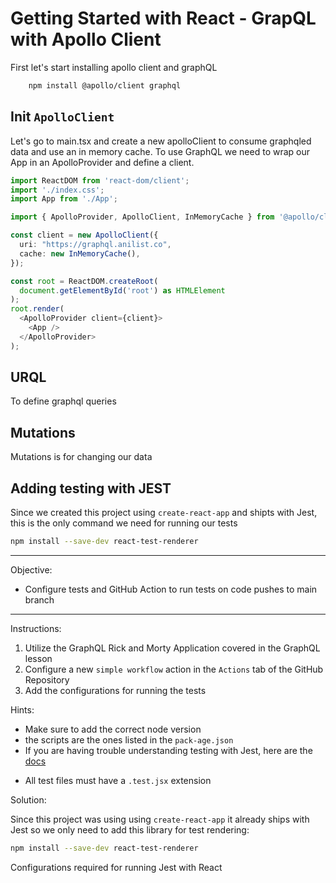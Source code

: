 # Getting Started with React - GrapQL with Apollo Client
First let's start installing apollo client and graphQL
```bash
    npm install @apollo/client graphql
```

## Init `ApolloClient`
Let's go to main.tsx and create a new apolloClient to consume graphqled data
and use an in memory cache. To use GraphQL we need to wrap our App in an ApolloProvider and define a client.

```typescript
import ReactDOM from 'react-dom/client';
import './index.css';
import App from './App';

import { ApolloProvider, ApolloClient, InMemoryCache } from '@apollo/client';

const client = new ApolloClient({
  uri: "https://graphql.anilist.co",
  cache: new InMemoryCache(),
});

const root = ReactDOM.createRoot(
  document.getElementById('root') as HTMLElement
);
root.render(
  <ApolloProvider client={client}>
    <App />
  </ApolloProvider>
);
```
## URQL 
To define graphql queries


## Mutations
Mutations is for changing our data


## Adding testing with JEST
Since we created this project using `create-react-app` and shipts with Jest, this is the only command we need for running our tests
```bash
npm install --save-dev react-test-renderer

```



---

Objective:

- Configure tests and GitHub Action to run tests on code pushes to main branch

---

Instructions:

1. Utilize the GraphQL Rick and Morty Application covered in the GraphQL lesson 
2. Configure a new `simple workflow` action in the `Actions` tab of the GitHub Repository
3. Add the configurations for running the tests

Hints:

* Make sure to add the correct node version
* the scripts are the ones listed in the `pack-age.json`
* If you are having trouble understanding testing with Jest, here are the [docs](https://jestjs.io/docs/tutorial-react)
- All test files must have a `.test.jsx` extension

Solution:

Since this project was using using `create-react-app`  it already ships with Jest so we only need to add this library for test rendering:

```bash
npm install --save-dev react-test-renderer
```

Configurations required for running Jest with React
